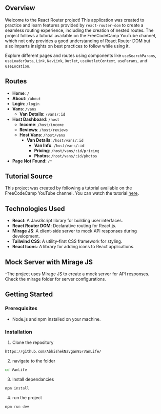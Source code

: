 ## Overview

Welcome to the React Router project! This application was created to practice and learn features provided by `react-router-dom` to create a seamless routing experience, including the creation of nested routes. The project follows a tutorial available on the FreeCodeCamp YouTube channel, which not only provides a good understanding of React Router DOM but also imparts insights on best practices to follow while using it.

Explore different pages and routes using components like `useSearchParams`, `useLoaderData`, `Link`, `NavLink`, `Outlet`, `useOutletContext`, `useParams`, and `useLocation`.

## Routes

- **Home**: `/`
- **About**: `/about`
- **Login**: `/login`
- **Vans**: `/vans`
  - **Van Details**: `/vans/:id`
- **Host Dashboard**: `/host`
  - **Income**: `/host/income`
  - **Reviews**: `/host/reviews`
  - **Host Vans**: `/host/vans`
    - **Van Details**: `/host/vans/:id`
      - **Van Info**: `/host/vans/:id`
      - **Pricing**: `/host/vans/:id/pricing`
      - **Photos**: `/host/vans/:id/photos`
- **Page Not Found**: `/*`

## Tutorial Source

This project was created by following a tutorial available on the FreeCodeCamp YouTube channel. You can watch the tutorial [here](https://youtu.be/nDGA3km5He4?si=gThxokl1u1oOBOk5).

## Technologies Used

- **React**: A JavaScript library for building user interfaces.
- **React Router DOM**: Declarative routing for React.js.
- **Mirage JS**: A client-side server to mock API responses during development.
- **Tailwind CSS**: A utility-first CSS framework for styling.
- **React Icons**: A library for adding icons to React applications.

## Mock Server with Mirage JS

 -The project uses Mirage JS to create a mock server for API responses. Check the mirage folder for server configurations.


## Getting Started

### Prerequisites

- Node.js and npm installed on your machine.

### Installation

1. Clone the repository

```bash
https://github.com/AbhishekNavgan95/VanLife/

```

2. navigate to the folder

```bash
cd VanLife
```

3. Install dependancies
   
```bash
npm install
```

4. run the project
   
```bash
npm run dev
```
